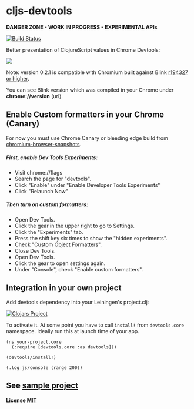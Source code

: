 # cljs-devtools

**DANGER ZONE - WORK IN PROGRESS - EXPERIMENTAL APIs**

[![Build Status](https://travis-ci.org/binaryage/cljs-devtools.svg)](https://travis-ci.org/binaryage/cljs-devtools)

Better presentation of ClojureScript values in Chrome Devtools:

<img src="https://dl.dropboxusercontent.com/u/559047/cljs-formatter-prototype.png">

Note: version 0.2.1 is compatible with Chromium built against Blink [r194327 or higher](https://codereview.chromium.org/1096283003).

You can see Blink version which was compiled in your Chrome under **chrome://version** (url).

## Enable Custom formatters in your Chrome (Canary)

For now you must use Chrome Canary or bleeding edge build from [chromium-browser-snapshots](https://commondatastorage.googleapis.com/chromium-browser-snapshots/index.html).

##### First, enable Dev Tools Experiments:

  * Visit chrome://flags
  * Search the page for "devtools".
  * Click "Enable" under "Enable Developer Tools Experiments"
  * Click "Relaunch Now"

##### Then turn on custom formatters:

  * Open Dev Tools.
  * Click the gear in the upper right to go to Settings.
  * Click the "Experiments" tab.
  * Press the shift key six times to show the "hidden experiments".
  * Check "Custom Object Formatters".
  * Close Dev Tools.
  * Open Dev Tools.
  * Click the gear to open settings again.
  * Under "Console", check "Enable custom formatters".

## Integration in your own project

Add devtools dependency into your Leiningen's project.clj:

[![Clojars Project](http://clojars.org/binaryage/devtools/latest-version.svg)](http://clojars.org/binaryage/devtools)

To activate it. At some point you have to call `install!` from `devtools.core` namespace. Ideally run this at launch time of your app.

    (ns your-project.core
      (:require [devtools.core :as devtools]))
    
    (devtools/install!)
    
    (.log js/console (range 200))
    
## See [sample project](https://github.com/binaryage/cljs-devtools-sample)

#### License [MIT](https://raw.githubusercontent.com/binaryage/cljs-devtools/master/LICENSE.txt)